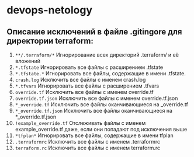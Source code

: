 # devops-netology

## Описание исключений в файле .gitingore для директории terraform:

1. `**/.terraform/*` Игнорирование всех директорий .terraform/ и её вложений
2. `*.tfstate` Игнорировать все файлы с расширением .tfstate
3. `*.tfstate.*` Игнорировать все файлы, содержащие в имени .tfstate.
4. `crash.log` Исключить все файлы с именем crash.log
5. `*.tfvars` Игнорировать все файлы с расширением .tfvars
6. `override.tf` Исключить все файлы с именем override.tf
7. `override.tf.json` Исключить все файлы с именем override.tf.json
8. `*_override.tf` Исключить все файлы оканчивающиеся на _override.tf
9. `*_override.tf.json` Исключить все файлы оканчивающиеся на *_override.tf.json
10. `!example_override.tf` Отслеживать файлы с именем example_override.tf даже, если они попадают под исключения выше
11. `*tfplan*` Игнорировать все файлы, содержащие в имени tfplan
12. `.terraformrc` Исключить все файлы с именем .terraformrc
13. `terraform.rc` Исключить все файлы с именем terraform.rc
 